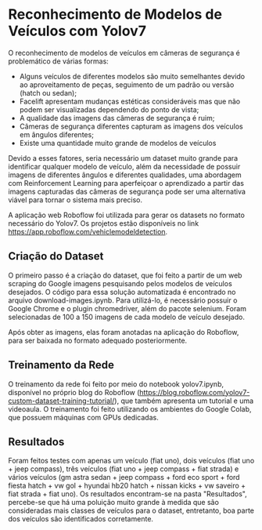 # Reconhecimento de Modelos de Veículos com Yolov7

O reconhecimento de modelos de veículos em câmeras de segurança é problemático de várias formas: 

- Alguns veículos de diferentes modelos são muito semelhantes devido ao aproveitamento de peças, seguimento de um padrão ou versão (hatch ou sedan);
- Facelift apresentam mudanças estéticas consideráveis mas que não podem ser visualizadas dependendo do ponto de vista;
- A qualidade das imagens das câmeras de segurança é ruim;
- Câmeras de segurança diferentes capturam as imagens dos veículos em ângulos diferentes;
- Existe uma quantidade muito grande de modelos de veículos

Devido a esses fatores, seria necessário um dataset muito grande para identificar qualquer modelo de veículo, além da necessidade de possuir imagens de diferentes ângulos e diferentes qualidades, uma abordagem com Reinforcement Learning para aperfeiçoar o aprendizado a partir das imagens capturadas das câmeras de segurança pode ser uma alternativa viável para tornar o sistema mais preciso.

A aplicação web Roboflow foi utilizada para gerar os datasets no formato necessário do Yolov7. Os projetos estão disponíveis no link <https://app.roboflow.com/vehiclemodeldetection>.

## Criação do Dataset

O primeiro passo é a criação do dataset, que foi feito a partir de um web scraping do Google imagens pesquisando pelos modelos de veículos desejados. O código para essa solução automatizada é encontrado no arquivo download-images.ipynb. Para utilizá-lo, é necessário possuir o Google Chrome e o plugin chromedriver, além do pacote selenium. Foram selecionadas de 100 a 150 imagens de cada modelo de veículo desejado.

Após obter as imagens, elas foram anotadas na aplicação do Roboflow, para ser baixada no formato adequado posteriormente.

## Treinamento da Rede

O treinamento da rede foi feito por meio do notebook yolov7.ipynb, disponível no próprio blog do Roboflow (<https://blog.roboflow.com/yolov7-custom-dataset-training-tutorial/>), que também apresenta um tutorial e uma videoaula. O treinamento foi feito utilizando os ambientes do Google Colab, que possuem máquinas com GPUs dedicadas.

## Resultados

Foram feitos testes com apenas um veículo (fiat uno), dois veículos (fiat uno + jeep compass), três veículos (fiat uno + jeep compass + fiat strada) e vários veículos (gm astra sedan + jeep compass + ford eco sport + ford fiesta hatch + vw gol + hyundai hb20 hatch + nissan kicks + vw saveiro + fiat strada + fiat uno). Os resultados encontram-se na pasta "Resultados", percebe-se que há uma poluição muito grande à medida que são consideradas mais classes de veículos para o dataset, entretanto, boa parte dos veículos são identificados corretamente.